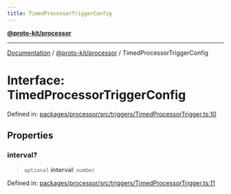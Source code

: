 ```yaml
---
title: TimedProcessorTriggerConfig
---
```


[**@proto-kit/processor**](../README.md)

***

[Documentation](../../../README.md) / [@proto-kit/processor](../README.md) / TimedProcessorTriggerConfig

# Interface: TimedProcessorTriggerConfig

Defined in: [packages/processor/src/triggers/TimedProcessorTrigger.ts:10](https://github.com/proto-kit/framework/blob/b953c754e500c62f01fbbd6d09adfb2f5577269d/packages/processor/src/triggers/TimedProcessorTrigger.ts#L10)

## Properties

### interval?

> `optional` **interval**: `number`

Defined in: [packages/processor/src/triggers/TimedProcessorTrigger.ts:11](https://github.com/proto-kit/framework/blob/b953c754e500c62f01fbbd6d09adfb2f5577269d/packages/processor/src/triggers/TimedProcessorTrigger.ts#L11)
